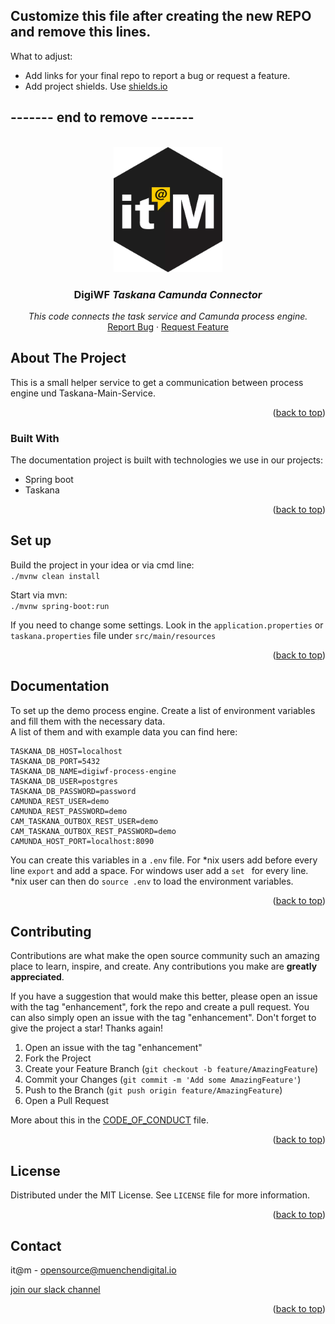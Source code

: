 ## Customize this file after creating the new REPO and remove this lines.
What to adjust:  

* Add links for your final repo to report a bug or request a feature.
* Add project shields. Use [shields.io](https://shields.io/)

## ------- end to remove -------
<div id="top"></div>

<!-- PROJECT SHIELDS -->

<!-- END OF PROJECT SHIELDS -->

<!-- PROJECT LOGO -->
<br />
<div align="center">
  <a href="#">
    <img src="/images/logo.png" alt="Logo" height="200">
  </a>

<h3 align="center">DigiWF <i>Taskana Camunda Connector</i></h3>

  <p align="center">
    <i>This code connects the task service and Camunda process engine.</i>
    <br /><a href="#">Report Bug</a>
    ·
    <a href="#">Request Feature</a>
  </p>
</div>

<!-- ABOUT THE PROJECT -->
## About The Project

This is a small helper service to get a communication between process engine und Taskana-Main-Service.

<p align="right">(<a href="#top">back to top</a>)</p>

### Built With

The documentation project is built with technologies we use in our projects:

* Spring boot
* Taskana

<p align="right">(<a href="#top">back to top</a>)</p>

## Set up

Build the project in your idea or via cmd line:   
``./mvnw clean install``

Start via mvn:  
``./mvnw spring-boot:run``

If you need to change some settings. Look in the ``application.properties`` or ``taskana.properties`` file under ``src/main/resources``

<p align="right">(<a href="#top">back to top</a>)</p>

## Documentation

To set up the demo process engine. Create a list of environment variables and fill them with the necessary data.  
A list of them and with example data you can find here:
```
TASKANA_DB_HOST=localhost
TASKANA_DB_PORT=5432
TASKANA_DB_NAME=digiwf-process-engine
TASKANA_DB_USER=postgres
TASKANA_DB_PASSWORD=password
CAMUNDA_REST_USER=demo
CAMUNDA_REST_PASSWORD=demo
CAM_TASKANA_OUTBOX_REST_USER=demo
CAM_TASKANA_OUTBOX_REST_PASSWORD=demo
CAMUNDA_HOST_PORT=localhost:8090
```

You can create this variables in a `.env` file. For *nix users add before every line `export` and add a space. For windows user add a `set ` for every line.  
*nix user can then do `source .env` to load the environment variables.

<p align="right">(<a href="#top">back to top</a>)</p>

<!-- CONTRIBUTING -->
## Contributing

Contributions are what make the open source community such an amazing place to learn, inspire, and create. Any contributions you make are **greatly appreciated**.

If you have a suggestion that would make this better, please open an issue with the tag "enhancement", fork the repo and create a pull request. You can also simply open an issue with the tag "enhancement".
Don't forget to give the project a star! Thanks again!

1. Open an issue with the tag "enhancement"
2. Fork the Project
3. Create your Feature Branch (`git checkout -b feature/AmazingFeature`)
4. Commit your Changes (`git commit -m 'Add some AmazingFeature'`)
5. Push to the Branch (`git push origin feature/AmazingFeature`)
6. Open a Pull Request

More about this in the [CODE_OF_CONDUCT](/CODE_OF_CONDUCT.md) file.

<p align="right">(<a href="#top">back to top</a>)</p>


<!-- LICENSE -->
## License

Distributed under the MIT License. See `LICENSE` file for more information.

<p align="right">(<a href="#top">back to top</a>)</p>



<!-- CONTACT -->
## Contact

it@m - opensource@muenchendigital.io

[join our slack channel](https://join.slack.com/t/digiwf/shared_invite/zt-14jxazj1j-jq0WNtXp7S7HAwJA7tKgpw)

<p align="right">(<a href="#top">back to top</a>)</p>


<!-- MARKDOWN LINKS & IMAGES -->
<!-- https://www.markdownguide.org/basic-syntax/#reference-style-links -->
